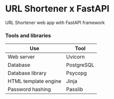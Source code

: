 # URL Shortener x FastAPI

URL Shortener web app with FastAPI framework

### Tools and libraries

| Use                  | Tool       |
| -------------------- | ---------- |
| Web server           | Uvicorn    |
| Database             | PostgreSQL |
| Database library     | Psycopg    |
| HTML template engine | Jinja      |
| Password hashing     | Passlib    |